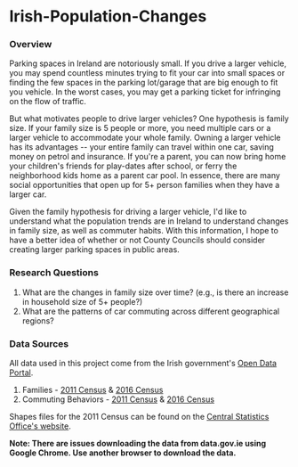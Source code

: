 # Irish-Population-Changes

### Overview

Parking spaces in Ireland are notoriously small. If you drive a larger vehicle, you may spend countless minutes trying to fit your car into small spaces or finding the few spaces in the parking lot/garage that are big enough to fit you vehicle. In the worst cases, you may get a parking ticket for infringing on the flow of traffic.

But what motivates people to drive larger vehicles? One hypothesis is family size. If your family size is 5 people or more, you need multiple cars or a larger vehicle to accommodate your whole family. Owning a larger vehicle has its advantages -- your entire family can travel within one car, saving money on petrol and insurance. If you're a parent, you can now bring home your children's friends for play-dates after school, or ferry the neighborhood kids home as a parent car pool. In essence, there are many social opportunities that open up for 5+ person families when they have a larger car.

Given the family hypothesis for driving a larger vehicle, I'd like to understand what the population trends are in Ireland to understand changes in family size, as well as commuter habits. With this information, I hope to have a better idea of whether or not County Councils should consider creating larger parking spaces in public areas. 

### Research Questions

1) What are the changes in family size over time? (e.g., is there an increase in household size of 5+ people?)
2) What are the patterns of car commuting across different geographical regions?


### Data Sources

All data used in this project come from the Irish government's [Open Data Portal](https://data.gov.ie/). 

1. Families - [2011 Census](https://data.gov.ie/dataset/families-t4-sa) & [2016 Census](http://census2016.geohive.ie/datasets/families-family-members-and-children-in-families-by-size-of-family-small-areas-census-2016-theme-4-1-ireland-2016-cso-osi/data)
2. Commuting Behaviors - [2011 Census](https://data.gov.ie/dataset/commuting-t11-sa) & [2016 Census](http://census2016.geohive.ie/datasets/population-aged-5+-by-means-of-travel-to-work-school-or-college-small-areas-census-2016-theme-11-1-ireland-2016-cso-osi/data)

Shapes files for the 2011 Census can be found on the [Central Statistics Office's website](https://www.cso.ie/en/census/census2011boundaryfiles/).

**Note: There are issues downloading the data from data.gov.ie using Google Chrome. Use another browser to download the data.**